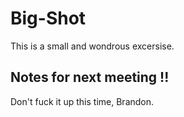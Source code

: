 # Big-Shot
This is a small and wondrous excersise.

## Notes for next meeting !!
Don't fuck it up this time, Brandon.

